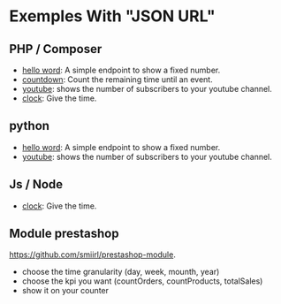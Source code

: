 # Exemples With "JSON URL"

## PHP / Composer

- [hello word](/samples/php/hello_world_json): A simple endpoint to show a fixed number.
- [countdown](/samples/php/countdown): Count the remaining time until an event.
- [youtube](/samples/php/youtube): shows the number of subscribers to your youtube channel. 
- [clock](/samples/php/clock): Give the time.

## python
- [hello word](/samples/python/hello_world): A simple endpoint to show a fixed number.
- [youtube](/samples/python/youtube): shows the number of subscribers to your youtube channel.  

## Js / Node
- [clock](/samples/js/clock): Give the time. 


## Module prestashop
https://github.com/smiirl/prestashop-module.
 - choose the time granularity (day, week, mounth, year)
 - choose the kpi you want (countOrders, countProducts, totalSales)
 - show it on your counter



